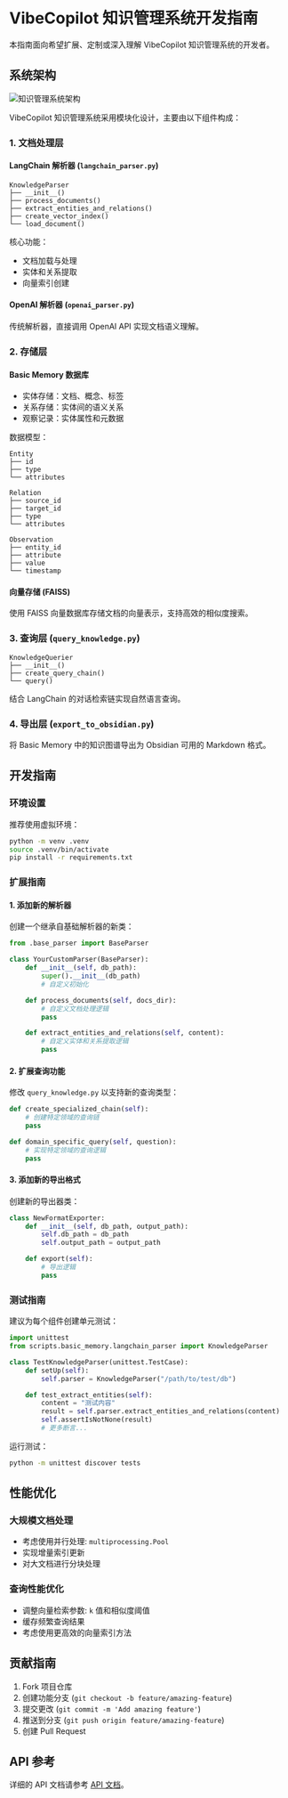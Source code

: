 # VibeCopilot 知识管理系统开发指南

本指南面向希望扩展、定制或深入理解 VibeCopilot 知识管理系统的开发者。

## 系统架构

![知识管理系统架构](../images/km_architecture.png)

VibeCopilot 知识管理系统采用模块化设计，主要由以下组件构成：

### 1. 文档处理层

#### LangChain 解析器 (`langchain_parser.py`)

```
KnowledgeParser
├── __init__()
├── process_documents()
├── extract_entities_and_relations()
├── create_vector_index()
└── load_document()
```

核心功能：

- 文档加载与处理
- 实体和关系提取
- 向量索引创建

#### OpenAI 解析器 (`openai_parser.py`)

传统解析器，直接调用 OpenAI API 实现文档语义理解。

### 2. 存储层

#### Basic Memory 数据库

- 实体存储：文档、概念、标签
- 关系存储：实体间的语义关系
- 观察记录：实体属性和元数据

数据模型：
```
Entity
├── id
├── type
└── attributes

Relation
├── source_id
├── target_id
├── type
└── attributes

Observation
├── entity_id
├── attribute
├── value
└── timestamp
```

#### 向量存储 (FAISS)

使用 FAISS 向量数据库存储文档的向量表示，支持高效的相似度搜索。

### 3. 查询层 (`query_knowledge.py`)

```
KnowledgeQuerier
├── __init__()
├── create_query_chain()
└── query()
```

结合 LangChain 的对话检索链实现自然语言查询。

### 4. 导出层 (`export_to_obsidian.py`)

将 Basic Memory 中的知识图谱导出为 Obsidian 可用的 Markdown 格式。

## 开发指南

### 环境设置

推荐使用虚拟环境：

```bash
python -m venv .venv
source .venv/bin/activate
pip install -r requirements.txt
```

### 扩展指南

#### 1. 添加新的解析器

创建一个继承自基础解析器的新类：

```python
from .base_parser import BaseParser

class YourCustomParser(BaseParser):
    def __init__(self, db_path):
        super().__init__(db_path)
        # 自定义初始化

    def process_documents(self, docs_dir):
        # 自定义文档处理逻辑
        pass

    def extract_entities_and_relations(self, content):
        # 自定义实体和关系提取逻辑
        pass
```

#### 2. 扩展查询功能

修改 `query_knowledge.py` 以支持新的查询类型：

```python
def create_specialized_chain(self):
    # 创建特定领域的查询链
    pass

def domain_specific_query(self, question):
    # 实现特定领域的查询逻辑
    pass
```

#### 3. 添加新的导出格式

创建新的导出器类：

```python
class NewFormatExporter:
    def __init__(self, db_path, output_path):
        self.db_path = db_path
        self.output_path = output_path

    def export(self):
        # 导出逻辑
        pass
```

### 测试指南

建议为每个组件创建单元测试：

```python
import unittest
from scripts.basic_memory.langchain_parser import KnowledgeParser

class TestKnowledgeParser(unittest.TestCase):
    def setUp(self):
        self.parser = KnowledgeParser("/path/to/test/db")

    def test_extract_entities(self):
        content = "测试内容"
        result = self.parser.extract_entities_and_relations(content)
        self.assertIsNotNone(result)
        # 更多断言...
```

运行测试：
```bash
python -m unittest discover tests
```

## 性能优化

### 大规模文档处理

- 考虑使用并行处理: `multiprocessing.Pool`
- 实现增量索引更新
- 对大文档进行分块处理

### 查询性能优化

- 调整向量检索参数: `k` 值和相似度阈值
- 缓存频繁查询结果
- 考虑使用更高效的向量索引方法

## 贡献指南

1. Fork 项目仓库
2. 创建功能分支 (`git checkout -b feature/amazing-feature`)
3. 提交更改 (`git commit -m 'Add amazing feature'`)
4. 推送到分支 (`git push origin feature/amazing-feature`)
5. 创建 Pull Request

## API 参考

详细的 API 文档请参考 [API 文档](./api_reference.md)。
